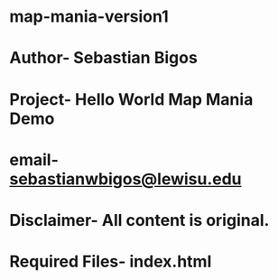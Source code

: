 # map-mania-version1
# Author- Sebastian Bigos
# Project- Hello World Map Mania Demo
# email- sebastianwbigos@lewisu.edu
# Disclaimer- All content is original.
# Required Files- index.html
